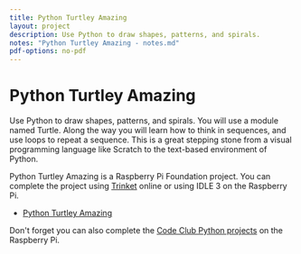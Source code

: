 ```yaml
---
title: Python Turtley Amazing
layout: project
description: Use Python to draw shapes, patterns, and spirals.
notes: "Python Turtley Amazing - notes.md"
pdf-options: no-pdf
---
```


# Python Turtley Amazing

Use Python to draw shapes, patterns, and spirals. You will use a module named Turtle. Along the way you will learn how to think in sequences, and use loops to repeat a sequence. This is a great stepping stone from a visual programming language like Scratch to the text-based environment of Python.

Python Turtley Amazing is a Raspberry Pi Foundation project. You can complete the project using [Trinket](jumpto.cc/python-new) online or using IDLE 3 on the Raspberry Pi. 

+ [Python Turtley Amazing](https://www.raspberrypi.org/learning/turtley-amazing/)

Don't forget you can also complete the [Code Club Python projects](https://codeclubprojects.org/en-GB/python/) on the Raspberry Pi. 


